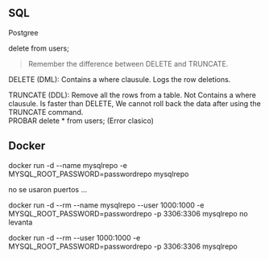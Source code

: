 ## SQL

Postgree


delete from users;

> Remember the difference between DELETE and TRUNCATE. 

DELETE (DML): Contains a where clausule. Logs the row deletions.

TRUNCATE (DDL): Remove all the rows from a table. Not Contains a where clausule. Is faster than DELETE, We cannot roll back the data after using the TRUNCATE command.  
PROBAR delete * from users; (Error clasico)


## Docker

docker run -d --name mysqlrepo -e MYSQL_ROOT_PASSWORD=passwordrepo mysqlrepo

no se usaron puertos ...


docker run -d --rm --name mysqlrepo --user 1000:1000 -e MYSQL_ROOT_PASSWORD=passwordrepo -p 3306:3306 mysqlrepo no levanta


docker run -d --rm --user 1000:1000 -e MYSQL_ROOT_PASSWORD=passwordrepo -p 3306:3306 mysqlrepo